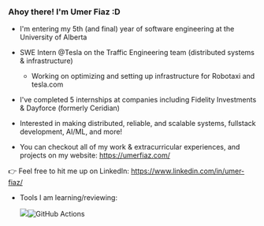 ### Ahoy there! I'm Umer Fiaz :D


- I'm entering my 5th (and final) year of software engineering at the University of Alberta
- SWE Intern @Tesla on the Traffic Engineering team (distributed systems & infrastructure)  
    - Working on optimizing and setting up infrastructure for Robotaxi and tesla.com

- I've completed 5 internships at companies including Fidelity Investments & Dayforce (formerly Ceridian)

- Interested in making distributed, reliable, and scalable systems, fullstack development, AI/ML, and more!                     

- You can checkout all of my work & extracurricular experiences, and projects on my website: https://umerfiaz.com/     

:point_right: Feel free to hit me up on LinkedIn: https://www.linkedin.com/in/umer-fiaz/

- Tools I am learning/reviewing:

    <img src="https://img.shields.io/badge/go-%2300ADD8.svg?&style=for-the-badge&logo=go&logoColor=white"/>![GitHub Actions](https://img.shields.io/badge/github%20actions-%232671E5.svg?style=for-the-badge&logo=githubactions&logoColor=white)
